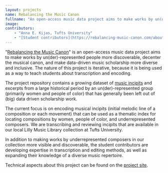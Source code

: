 ```yaml
---
layout: projects
name: Rebalancing the Music Canon
fullname: "An open-access music data project aims to make works by un(der)-represented people more discoverable, decenter the musical canon, and make data-driven music scholarship more diverse and inclusive."
image:
contributors:
    - "Anna E. Kijas, Tufts University"
    - "[Student contributors](https://rebalancing-music-canon.com/about/)"
---
```

"[Rebalancing the Music Canon](https://rebalancing-music-canon.com/)" is an open-access music data project aims to make works by un(der)-represented people more discoverable, decenter the musical canon, and make data-driven music scholarship more diverse and inclusive. The nature of this project is iterative, because it is being used as a way to teach students about transcription and encoding.  

The project repository contains a growing dataset of [music incipits](https://rebalancing-music-canon.com/_pages/incipit-index/) and excerpts from a large historical period by an un(der)-represented group (primarily women and people of color) that has generally been left out of (big) data driven scholarship work.

The current focus is on encoding musical incipits (initial melodic line of a composition or each movement) that can be used as a thematic index for locating compositions by women, people of color, and underrepresented composers. We are transcribing and reviewing incipits that are available in our local Lilly Music Library collection at Tufts University.

In addition to making works by underrepresented composers in our collection more visible and discoverable, the student contributors are developing expertise in transcription and editing methods, as well as expanding their knowledge of a diverse music repertoire.

Technical aspects about this project can be found on the [project site](https://rebalancing-music-canon.com/technical/).
